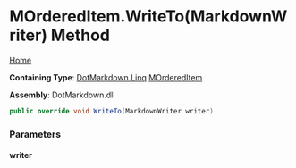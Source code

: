 # MOrderedItem\.WriteTo\(MarkdownWriter\) Method

[Home](../../../../README.md)

**Containing Type**: [DotMarkdown.Linq](../../README.md)\.[MOrderedItem](../README.md)

**Assembly**: DotMarkdown\.dll

```csharp
public override void WriteTo(MarkdownWriter writer)
```

### Parameters

#### writer

